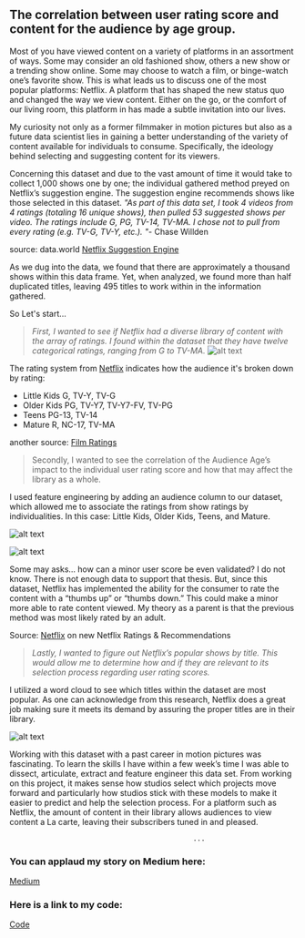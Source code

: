 ## **The correlation between user rating score and content for the audience by age group.**



Most of you have viewed content on a variety of platforms in an assortment of ways. Some may consider an old fashioned show, others a new show or a trending show online. Some may choose to watch a film, or binge-watch one’s favorite show. This is what leads us to discuss one of the most popular platforms: Netflix. A platform that has shaped the new status quo and changed the way we view content. Either on the go, or the comfort of our living room, this platform in has made a subtle invitation into our lives.


My curiosity not only as a former filmmaker in motion pictures but also as a future data scientist lies in gaining a better understanding of the variety of content available for individuals to consume. Specifically, the ideology behind selecting and suggesting content for its viewers.

Concerning this dataset and due to the vast amount of time it would take to collect 1,000 shows one by one; the individual gathered method preyed on Netflix’s suggestion engine. The suggestion engine recommends shows like those selected in this dataset.  *"As part of this data set, I took 4 videos from 4 ratings (totaling 16 unique shows), then pulled 53 suggested shows per video. The ratings include G, PG, TV-14, TV-MA. I chose not to pull from every rating (e.g. TV-G, TV-Y, etc.). "*- Chase Willden


source: data.world [Netflix Suggestion Engine](https://data.world/chasewillden/netflix-shows)


As we dug into the data, we found that there are approximately a thousand shows within this data frame. Yet, when analyzed, we found more than half duplicated titles, leaving 495 titles to work within in the information gathered.


So Let's start…



> *First, I wanted to see if Netflix had a diverse library of content with the array of ratings. I found within the dataset that they have twelve categorical ratings, ranging from G to TV-MA.*
![alt text](https://miro.medium.com/max/1220/1*Y5gRPAP82yyE_xq__eUXQA.png)

The rating system from [Netflix](https://help.netflix.com/en/node/2064) indicates how the audience it's broken down by rating:
        
*   Little Kids G, TV-Y, TV-G
*   Older Kids PG, TV-Y7, TV-Y7-FV, TV-PG
*   Teens PG-13, TV-14
*   Mature R, NC-17, TV-MA

        
another source: [Film Ratings](https://www.filmratings.com/)

> Secondly, I wanted to see the correlation of the Audience Age’s impact to the individual user rating score and how that may affect the library as a whole.

I used feature engineering by adding an audience column to our dataset, which allowed me to associate the ratings from show ratings by individualities. In this case: Little Kids, Older Kids, Teens, and Mature.

![alt text](https://miro.medium.com/max/1078/1*DfkQ9SD0EfDyC2rT8Ptu6w.png)

![alt text](https://miro.medium.com/max/1098/1*XJP0abMe3OMml0KgXc_ooA.png)

Some may asks… how can a minor user score be even validated? I do not know. There is not enough data to support that thesis. But, since this dataset, Netflix has implemented the ability for the consumer to rate the content with a “thumbs up” or “thumbs down.” This could make a minor more able to rate content viewed. My theory as a parent is that the previous method was most likely rated by an adult.

Source: [Netflix](https://help.netflix.com/en/node/9898) on new Netflix Ratings & Recommendations


> *Lastly, I wanted to figure out Netflix’s popular shows by title. This would allow me to determine how and if they are relevant to its selection process regarding user rating scores.*


I utilized a word cloud to see which titles within the dataset are most popular. As one can acknowledge from this research, Netflix does a great job making sure it meets its demand by assuring the proper titles are in their library.

![alt text](https://miro.medium.com/max/1280/1*lpUygJ8TqlfH9S4SnKwZMA.png)

Working with this dataset with a past career in motion pictures was fascinating. To learn the skills I have within a few week’s time I was able to dissect, articulate, extract and feature engineer this data set. From working on this project, it makes sense how studios select which projects move forward and particularly how studios stick with these models to make it easier to predict and help the selection process. For a platform such as Netflix, the amount of content in their library allows audiences to view content a La carte, leaving their subscribers tuned in and pleased.


                                                 ...
                                                 
                                                 
### You can applaud my story on Medium here:
[Medium](https://medium.com/@ThisIsJorgeLima/the-correlation-between-user-rating-score-and-content-for-the-audience-by-age-group-4539a9f230a7)

### Here is a link to my code:
[Code](https://colab.research.google.com/drive/1jzKf7goCdi4RGpqWJfwaNYY8JI2gV2sH)



